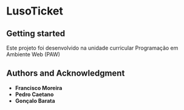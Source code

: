 # LusoTicket



## Getting started

Este projeto foi desenvolvido na unidade curricular Programação em Ambiente Web (PAW)


## Authors and Acknowledgment

- **Francisco Moreira**
- **Pedro Caetano**
- **Gonçalo Barata**

